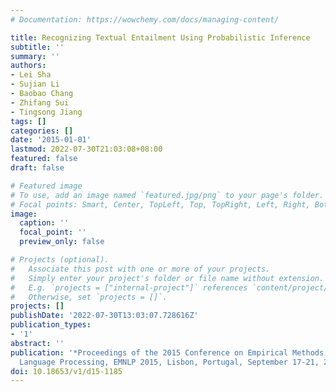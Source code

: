 ```yaml
---
# Documentation: https://wowchemy.com/docs/managing-content/

title: Recognizing Textual Entailment Using Probabilistic Inference
subtitle: ''
summary: ''
authors:
- Lei Sha
- Sujian Li
- Baobao Chang
- Zhifang Sui
- Tingsong Jiang
tags: []
categories: []
date: '2015-01-01'
lastmod: 2022-07-30T21:03:08+08:00
featured: false
draft: false

# Featured image
# To use, add an image named `featured.jpg/png` to your page's folder.
# Focal points: Smart, Center, TopLeft, Top, TopRight, Left, Right, BottomLeft, Bottom, BottomRight.
image:
  caption: ''
  focal_point: ''
  preview_only: false

# Projects (optional).
#   Associate this post with one or more of your projects.
#   Simply enter your project's folder or file name without extension.
#   E.g. `projects = ["internal-project"]` references `content/project/deep-learning/index.md`.
#   Otherwise, set `projects = []`.
projects: []
publishDate: '2022-07-30T13:03:07.728616Z'
publication_types:
- '1'
abstract: ''
publication: '*Proceedings of the 2015 Conference on Empirical Methods in Natural
  Language Processing, EMNLP 2015, Lisbon, Portugal, September 17-21, 2015*'
doi: 10.18653/v1/d15-1185
---
```

